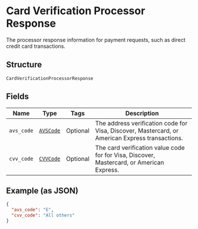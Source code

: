 
# Card Verification Processor Response

The processor response information for payment requests, such as direct credit card transactions.

## Structure

`CardVerificationProcessorResponse`

## Fields

| Name | Type | Tags | Description |
|  --- | --- | --- | --- |
| `avs_code` | [`AVSCode`](../../doc/models/avs-code.md) | Optional | The address verification code for Visa, Discover, Mastercard, or American Express transactions. |
| `cvv_code` | [`CVVCode`](../../doc/models/cvv-code.md) | Optional | The card verification value code for for Visa, Discover, Mastercard, or American Express. |

## Example (as JSON)

```json
{
  "avs_code": "E",
  "cvv_code": "All others"
}
```

